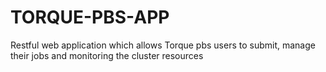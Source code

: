 # TORQUE-PBS-APP
Restful web application which allows Torque pbs users to submit, manage their jobs and monitoring the cluster resources
